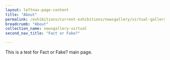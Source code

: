 ```yaml
---
layout: leftnav-page-content
title: "About"
permalink: /exhibitions/current-exhibitions/newsgallery/virtual-gallery/fact-or-fake/
breadcrumb: "About"
collection_name: newsgallery-virtual
second_nav_title: "Fact or Fake?"

---
```


This is a test for Fact or Fake? main page.